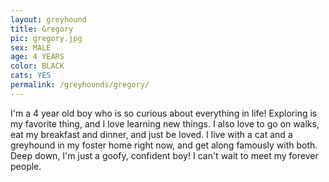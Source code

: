 ```yaml
---
layout: greyhound
title: Gregory
pic: gregory.jpg
sex: MALE
age: 4 YEARS
color: BLACK
cats: YES
permalink: /greyhounds/gregory/
---
```


I'm a 4 year old boy who is so curious about everything in life! Exploring is my favorite thing, and I love learning new things. I also love to go on walks, eat my breakfast and dinner, and just be loved. I live with a cat and a greyhound in my foster home right now, and get along famously with both. Deep down, I'm just a goofy, confident boy! I can't wait to meet my forever people. 
